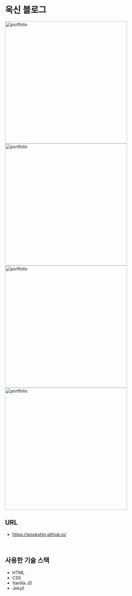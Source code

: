 # 욱신 블로그

<img src="https://wookshin.github.io/Portfolio/imgs/projects/blog_white_list.png" width="400px" height="400px" title="portfolio"/>
<img src="https://wookshin.github.io/Portfolio/imgs/projects/blog_black_list.png" width="400px" height="400px" title="portfolio"/>
<img src="https://wookshin.github.io/Portfolio/imgs/projects/blog_white_block.png" width="400px" height="400px" title="portfolio"/>
<img src="https://wookshin.github.io/Portfolio/imgs/projects/blog_black_block.png" width="400px" height="400px" title="portfolio"/>

<br/>

## URL
 - https://wookshin.github.io/

<br/>

## 사용한 기술 스택

- HTML
- CSS
- Vanilla JS
- Jekyll
